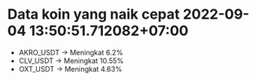 # Data koin yang naik cepat 2022-09-04 13:50:51.712082+07:00

* AKRO_USDT -> Meningkat 6.2%
* CLV_USDT -> Meningkat 10.55%
* OXT_USDT -> Meningkat 4.63%
